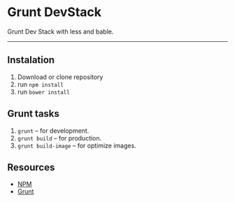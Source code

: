 # Grunt DevStack

Grunt Dev Stack with less and bable.

---

## Instalation

1.  Download or clone repository
2.  run ```npm install```
3.  run ```bower install```

## Grunt tasks

1. ```grunt``` – for development.
2. ```grunt build``` – for production.
3. ```grunt build-image``` – for optimize images.

## Resources

-   [NPM](https://www.npmjs.com/)
-   [Grunt](http://gruntjs.com)
